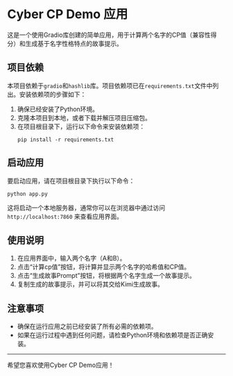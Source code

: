 # Cyber CP Demo 应用
这是一个使用Gradio库创建的简单应用，用于计算两个名字的CP值（兼容性得分）和生成基于名字性格特点的故事提示。

## 项目依赖
本项目依赖于`gradio`和`hashlib`库。项目依赖项已在`requirements.txt`文件中列出。安装依赖项的步骤如下：

1. 确保已经安装了Python环境。
2. 克隆本项目到本地，或者下载并解压项目压缩包。
3. 在项目根目录下，运行以下命令来安装依赖项：
   ```
   pip install -r requirements.txt
   ```

## 启动应用
要启动应用，请在项目根目录下执行以下命令：

```
python app.py
```

这将启动一个本地服务器，通常你可以在浏览器中通过访问 `http://localhost:7860` 来查看应用界面。

## 使用说明
1. 在应用界面中，输入两个名字（A和B）。
2. 点击“计算cp值”按钮，将计算并显示两个名字的哈希值和CP值。
3. 点击“生成故事Prompt”按钮，将根据两个名字生成一个故事提示。
4. 复制生成的故事提示，并可以将其交给Kimi生成故事。

## 注意事项
- 确保在运行应用之前已经安装了所有必需的依赖项。
- 如果在运行过程中遇到任何问题，请检查Python环境和依赖项是否正确安装。

---

希望您喜欢使用Cyber CP Demo应用！
```

